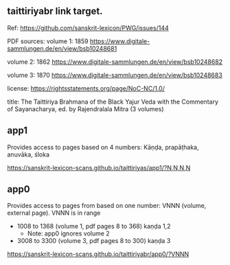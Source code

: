 
##  taittiriyabr link target.

Ref: https://github.com/sanskrit-lexicon/PWG/issues/144

PDF sources:
volume 1: 1859 https://www.digitale-sammlungen.de/en/view/bsb10248681

volume 2: 1862 https://www.digitale-sammlungen.de/en/view/bsb10248682

volume 3: 1870 https://www.digitale-sammlungen.de/en/view/bsb10248683

license:  https://rightsstatements.org/page/NoC-NC/1.0/
      
title: The Taittiriya Brahmana of the Black Yajur Veda
 with the Commentary of
 Sayanacharya, ed. by Rajendralala Mitra   (3 volumes)


## app1
Provides access to pages based on 4 numbers:
Kāṇḍa, prapāṭhaka, anuvāka, śloka

https://sanskrit-lexicon-scans.github.io/taittiriyas/app1/?N,N,N,N

## app0
Provides access to pages from based on one number: VNNN (volume, external page).
VNNN is in range
* 1008 to 1368 (volume 1, pdf pages 8 to 368) kaṇḍa 1,2
  * Note: app0 ignores volume 2
* 3008 to 3300 (volume 3, pdf pages 8 to 300) kaṇḍa 3

https://sanskrit-lexicon-scans.github.io/taittiriyabr/app0/?VNNN


